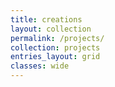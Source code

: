 ```yaml
---
title: creations
layout: collection
permalink: /projects/
collection: projects
entries_layout: grid
classes: wide
---
```

